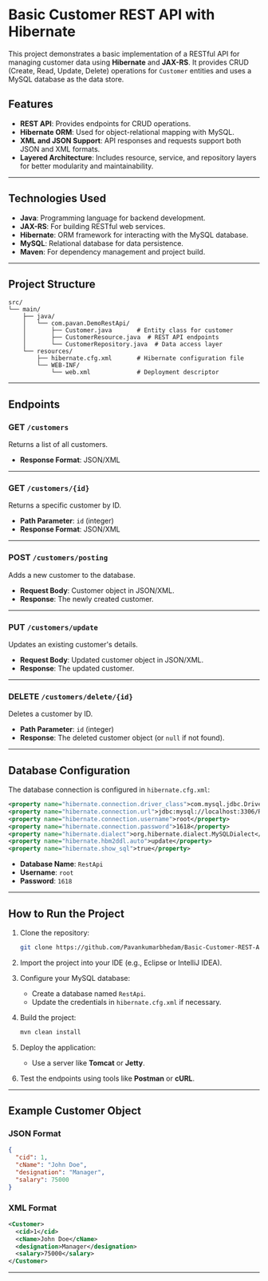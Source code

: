 # Basic Customer REST API with Hibernate

This project demonstrates a basic implementation of a RESTful API for managing customer data using **Hibernate** and **JAX-RS**. It provides CRUD (Create, Read, Update, Delete) operations for `Customer` entities and uses a MySQL database as the data store.

## Features

- **REST API**: Provides endpoints for CRUD operations.
- **Hibernate ORM**: Used for object-relational mapping with MySQL.
- **XML and JSON Support**: API responses and requests support both JSON and XML formats.
- **Layered Architecture**: Includes resource, service, and repository layers for better modularity and maintainability.

---

## Technologies Used

- **Java**: Programming language for backend development.
- **JAX-RS**: For building RESTful web services.
- **Hibernate**: ORM framework for interacting with the MySQL database.
- **MySQL**: Relational database for data persistence.
- **Maven**: For dependency management and project build.

---

## Project Structure

```plaintext
src/
└── main/
    ├── java/
    │   └── com.pavan.DemoRestApi/
    │       ├── Customer.java       # Entity class for customer
    │       ├── CustomerResource.java  # REST API endpoints
    │       └── CustomerRepository.java  # Data access layer
    └── resources/
        ├── hibernate.cfg.xml       # Hibernate configuration file
        └── WEB-INF/
            └── web.xml             # Deployment descriptor
```

---

## Endpoints

### **GET** `/customers`
Returns a list of all customers.

- **Response Format**: JSON/XML

---

### **GET** `/customers/{id}`
Returns a specific customer by ID.

- **Path Parameter**: `id` (integer)
- **Response Format**: JSON/XML

---

### **POST** `/customers/posting`
Adds a new customer to the database.

- **Request Body**: Customer object in JSON/XML.
- **Response**: The newly created customer.

---

### **PUT** `/customers/update`
Updates an existing customer's details.

- **Request Body**: Updated customer object in JSON/XML.
- **Response**: The updated customer.

---

### **DELETE** `/customers/delete/{id}`
Deletes a customer by ID.

- **Path Parameter**: `id` (integer)
- **Response**: The deleted customer object (or `null` if not found).

---

## Database Configuration

The database connection is configured in `hibernate.cfg.xml`:

```xml
<property name="hibernate.connection.driver_class">com.mysql.jdbc.Driver</property>
<property name="hibernate.connection.url">jdbc:mysql://localhost:3306/RestApi</property>
<property name="hibernate.connection.username">root</property>
<property name="hibernate.connection.password">1618</property>
<property name="hibernate.dialect">org.hibernate.dialect.MySQLDialect</property>
<property name="hibernate.hbm2ddl.auto">update</property>
<property name="hibernate.show_sql">true</property>
```

- **Database Name**: `RestApi`
- **Username**: `root`
- **Password**: `1618`

---

## How to Run the Project

1. Clone the repository:
   ```bash
   git clone https://github.com/Pavankumarbhedam/Basic-Customer-REST-API-with-Hibernate.git
   ```

2. Import the project into your IDE (e.g., Eclipse or IntelliJ IDEA).

3. Configure your MySQL database:
   - Create a database named `RestApi`.
   - Update the credentials in `hibernate.cfg.xml` if necessary.

4. Build the project:
   ```bash
   mvn clean install
   ```

5. Deploy the application:
   - Use a server like **Tomcat** or **Jetty**.

6. Test the endpoints using tools like **Postman** or **cURL**.

---

## Example Customer Object

### JSON Format
```json
{
  "cid": 1,
  "cName": "John Doe",
  "designation": "Manager",
  "salary": 75000
}
```

### XML Format
```xml
<Customer>
  <cid>1</cid>
  <cName>John Doe</cName>
  <designation>Manager</designation>
  <salary>75000</salary>
</Customer>
```

---
